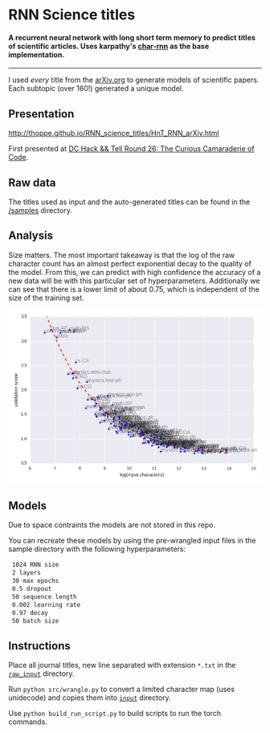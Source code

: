 # RNN Science titles

#### A recurrent neural network with long short term memory to predict titles of scientific articles. Uses karpathy's [char-rnn](https://github.com/karpathy/char-rnn) as the base implementation. 

--------------------------------

I used _every_ title from the [arXiv.org](http://arxiv.org/) to generate models of scientific papers. Each subtopic (over 160!) generated a unique model. 

## Presentation

http://thoppe.github.io/RNN_science_titles/HnT_RNN_arXiv.html

First presented at [DC Hack && Tell Round 26: The Curious Camaraderie of Code](https://www.meetup.com/DC-Hack-and-Tell/events/220231793/).

## Raw data

The titles used as input and the auto-generated titles can be found in the [/samples](/samples) directory.

## Analysis

Size matters. The most important takeaway is that the log of the raw character count has an almost perfect exponential decay to the quality of the model. From this, we can predict with high confidence the accuracy of a new data will be with this particular set of hyperparameters. Additionally we can see that there is a lower limit of about 0.75, which is independent of the size of the training set.

![](figures/validation_vs_input.png)

## Models

Due to space contraints the models are not stored in this repo.

You can recreate these models by using the pre-wrangled input files in the sample directory with the following hyperparameters:

     1024 RNN size
     2 layers
     30 max epochs
     0.5 dropout
     50 sequence length
     0.002 learning rate
     0.97 decay
     50 batch size

## Instructions

Place all journal titles, new line separated with extension `*.txt` in the [`raw_input`](/raw_input) directory.

Run `python src/wrangle.py` to convert a limited character map (uses unidecode) and copies them into [`input`](/input) directory.

Use `python build_run_script.py` to build scripts to run the torch commands.






